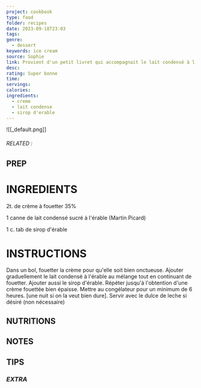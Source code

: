 ```yaml
---
project: cookbook
type: food
folder: recipes
date: 2023-09-18T23:03
tags: 
genre:
  - dessert
keywords: ice cream
source: Sophie
link: Provient d'un petit livret qui accompagnait le lait condensé à l'érable de Martin Picard (Au pied de Cochon
desc: 
rating: Super bonne
time: 
servings: 
calories: 
ingredients:
  - creme
  - lait condense
  - sirop d'erable
---
```


![[_default.png]]
###### *RELATED* : 


## PREP


# INGREDIENTS

2t. de crème à fouetter 35%

1 canne de lait condensé sucré à l'érable (Martin Picard)

1 c. tab de sirop d'érable


# INSTRUCTIONS

Dans un bol, fouetter la crème pour qu'elle soit bien onctueuse. Ajouter graduellement le lait condensé à l'érable au mélange tout en continuant de fouetter. Ajouter aussi le sirop d'érable. Répéter jusqu'à l'obtention d'une crème fouettée bien épaisse. Mettre au congélateur pour un minimum de 6 heures. [une nuit si on la veut bien dure]. Servir avec le dulce de leche si désiré (non nécessaire)

## NUTRITIONS



## NOTES



## TIPS



### *EXTRA*



